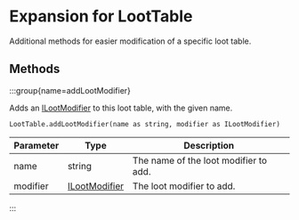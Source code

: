 # Expansion for LootTable

Additional methods for easier modification of a specific loot table.

## Methods

:::group{name=addLootModifier}

Adds an [ILootModifier](/vanilla/api/loot/modifier/ILootModifier) to this loot table, with the given name.

```zenscript
LootTable.addLootModifier(name as string, modifier as ILootModifier)
```

| Parameter |                           Type                            |              Description              |
|-----------|-----------------------------------------------------------|---------------------------------------|
| name      | string                                                    | The name of the loot modifier to add. |
| modifier  | [ILootModifier](/vanilla/api/loot/modifier/ILootModifier) | The loot modifier to add.             |


:::


